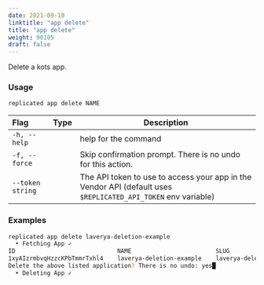 ```yaml
---
date: 2021-09-10
linktitle: "app delete"
title: "app delete"
weight: 90105
draft: false
---
```


Delete a kots app.

### Usage
```bash
replicated app delete NAME
```

| Flag                 | Type | Description |
|:----------------------|------|-------------|
| `-h, --help`   |  |          help for the command |
| `-f, --force`  |  | Skip confirmation prompt. There is no undo for this action.
| `--token string` | |  The API token to use to access your app in the Vendor API (default uses `$REPLICATED_API_TOKEN` env variable) |

### Examples
```bash
replicated app delete laverya-deletion-example
  • Fetching App ✓
ID                             NAME                        SLUG                        SCHEDULER
1xyAIzrmbvqHzzcKPbTmmrTxhl4    laverya-deletion-example    laverya-deletion-example    kots
Delete the above listed application? There is no undo: yes█
  • Deleting App ✓
```